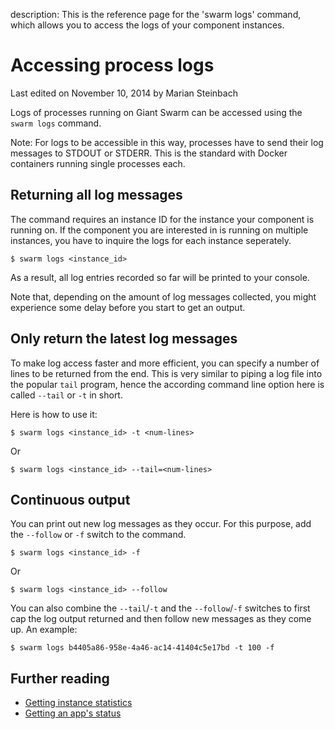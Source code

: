 description: This is the reference page for the 'swarm logs' command, which allows you to access the logs of your component instances.

# Accessing process logs

<p class="lastmod">Last edited on November 10, 2014 by Marian Steinbach</p>

Logs of processes running on Giant Swarm can be accessed using the `swarm logs` command.

Note: For logs to be accessible in this way, processes have to send their log messages to STDOUT or STDERR. This is the standard with Docker containers running single processes each.

## Returning all log messages

The command requires an instance ID for the instance your component is running on. If the component you are interested in is running on multiple instances, you have to inquire the logs for each instance seperately.

<!-- TODO link instance IDs reference page here once it's created -->

    $ swarm logs <instance_id>

As a result, all log entries recorded so far will be printed to your console.

Note that, depending on the amount of log messages collected, you might experience some delay before you start to get an output.

## Only return the latest log messages

To make log access faster and more efficient, you can specify a number of lines to be returned from the end. This is very similar to piping a log file into the popular `tail` program, hence the according command line option here is called `--tail` or `-t` in short.

Here is how to use it:

    $ swarm logs <instance_id> -t <num-lines>

Or

    $ swarm logs <instance_id> --tail=<num-lines>

## Continuous output

You can print out new log messages as they occur. For this purpose, add the `--follow` or `-f` switch to the command.

    $ swarm logs <instance_id> -f

Or

    $ swarm logs <instance_id> --follow

You can also combine the `--tail`/`-t` and the `--follow`/`-f` switches to first cap the log output returned and then follow new messages as they come up. An example:

    $ swarm logs b4405a86-958e-4a46-ac14-41404c5e17bd -t 100 -f

## Further reading

 * [Getting instance statistics](../status/)
 * [Getting an app's status](../status/)
